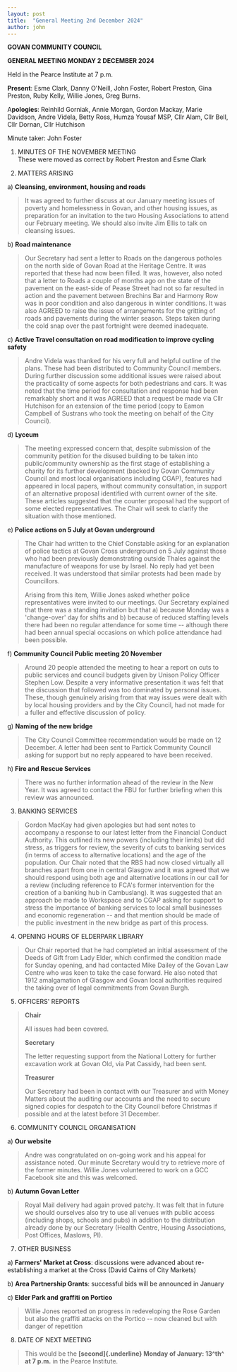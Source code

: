 ```yaml
---
layout: post
title:  "General Meeting 2nd December 2024"
author: john
---
```


**GOVAN COMMUNITY COUNCIL**

**GENERAL MEETING MONDAY 2 DECEMBER 2024**

Held in the Pearce Institute at 7 p.m.

**Present**: Esme Clark, Danny O'Neill, John Foster, Robert Preston,
Gina Preston, Ruby Kelly, Willie Jones, Greg Burns.

A**pologies**: Reinhild Gorniak, Annie Morgan, Gordon Mackay, Marie
Davidson, Andre Videla, Betty Ross, Humza Yousaf MSP, Cllr Alam, Cllr
Bell, Cllr Dornan, Cllr Hutchison

Minute taker: John Foster

1.  MINUTES OF THE NOVEMBER MEETING\
    These were moved as correct by Robert Preston and Esme Clark

2.  MATTERS ARISING

<!-- -->

a)  **Cleansing, environment, housing and roads**

> It was agreed to further discuss at our January meeting issues of
> poverty and homelessness in Govan, and other housing issues, as
> preparation for an invitation to the two Housing Associations to
> attend our February meeting. We should also invite Jim Ellis to talk
> on cleansing issues.

b)  **Road maintenance**

> Our Secretary had sent a letter to Roads on the dangerous potholes on
> the north side of Govan Road at the Heritage Centre. It was reported
> that these had now been filled. It was, however, also noted that a
> letter to Roads a couple of months ago on the state of the pavement on
> the east-side of Pease Street had not so far resulted in action and
> the pavement between Brechins Bar and Harmony Row was in poor
> condition and also dangerous in winter conditions. It was also AGREED
> to raise the issue of arrangements for the gritting of roads and
> pavements during the winter season. Steps taken during the cold snap
> over the past fortnight were deemed inadequate.

c)  **Active Travel consultation on road modification to improve cycling
    safety**

> Andre Videla was thanked for his very full and helpful outline of the
> plans. These had been distributed to Community Council members. During
> further discussion some additional issues were raised about the
> practicality of some aspects for both pedestrians and cars. It was
> noted that the time period for consultation and response had been
> remarkably short and it was AGREED that a request be made via Cllr
> Hutchison for an extension of the time period (copy to Eamon Campbell
> of Sustrans who took the meeting on behalf of the City Council).

d)  **Lyceum**

> The meeting expressed concern that, despite submission of the
> community petition for the disused building to be taken into
> public/community ownership as the first stage of establishing a
> charity for its further development (backed by Govan Community Council
> and most local organisations including CGAP), features had appeared in
> local papers, without community consultation, in support of an
> alternative proposal identified with current owner of the site. These
> articles suggested that the counter proposal had the support of some
> elected representatives. The Chair will seek to clarify the situation
> with those mentioned.

e)  **Police actions on 5 July at Govan underground**

> The Chair had written to the Chief Constable asking for an explanation
> of police tactics at Govan Cross underground on 5 July against those
> who had been previously demonstrating outside Thales against the
> manufacture of weapons for use by Israel. No reply had yet been
> received. It was understood that similar protests had been made by
> Councillors.
>
> Arising from this item, Willie Jones asked whether police
> representatives were invited to our meetings. Our Secretary explained
> that there was a standing invitation but that a) because Monday was a
> 'change-over' day for shifts and b) because of reduced staffing levels
> there had been no regular attendance for some time -- although there
> had been annual special occasions on which police attendance had been
> possible.

f)  **Community Council Public meeting 20 November**

> Around 20 people attended the meeting to hear a report on cuts to
> public services and council budgets given by Unison Policy Officer
> Stephen Low. Despite a very informative presentation it was felt that
> the discussion that followed was too dominated by personal issues.
> These, though genuinely arising from that way issues were dealt with
> by local housing providers and by the City Council, had not made for a
> fuller and effective discussion of policy.

g)  **Naming of the new bridge**

> The City Council Committee recommendation would be made on 12
> December. A letter had been sent to Partick Community Council asking
> for support but no reply appeared to have been received.

h)  **Fire and Rescue Services**

> There was no further information ahead of the review in the New Year.
> It was agreed to contact the FBU for further briefing when this review
> was announced.

3.  BANKING SERVICES

> Gordon MacKay had given apologies but had sent notes to accompany a
> response to our latest letter from the Financial Conduct Authority.
> This outlined its new powers (including their limits) but did stress,
> as triggers for review, the severity of cuts to banking services (in
> terms of access to alternative locations) and the age of the
> population. Our Chair noted that the RBS had now closed virtually all
> branches apart from one in central Glasgow and it was agreed that we
> should respond using both age and alternative locations in our call
> for a review (including reference to FCA's former intervention for the
> creation of a banking hub in Cambuslang). It was suggested that an
> approach be made to Workspace and to CGAP asking for support to stress
> the importance of banking services to local small businesses and
> economic regeneration -- and that mention should be made of the public
> investment in the new bridge as part of this process.

4.  OPENING HOURS OF ELDERPARK LIBRARY

> Our Chair reported that he had completed an initial assessment of the
> Deeds of Gift from Lady Elder, which confirmed the condition made for
> Sunday opening, and had contacted Mike Dailey of the Govan Law Centre
> who was keen to take the case forward. He also noted that 1912
> amalgamation of Glasgow and Govan local authorities required the
> taking over of legal commitments from Govan Burgh.

5.  OFFICERS' REPORTS

> **Chair**
>
> All issues had been covered.
>
> **Secretary**
>
> The letter requesting support from the National Lottery for further
> excavation work at Govan Old, via Pat Cassidy, had been sent.
>
> **Treasurer**
>
> Our Secretary had been in contact with our Treasurer and with Money
> Matters about the auditing our accounts and the need to secure signed
> copies for despatch to the City Council before Christmas if possible
> and at the latest before 31 December.

6.  COMMUNITY COUNCIL ORGANISATION

<!-- -->

a)  **Our website**

> Andre was congratulated on on-going work and his appeal for assistance
> noted. Our minute Secretary would try to retrieve more of the former
> minutes. Willie Jones volunteered to work on a GCC Facebook site and
> this was welcomed.

b)  **Autumn Govan Letter**

> Royal Mail delivery had again proved patchy. It was felt that in
> future we should ourselves also try to use all venues with public
> access (including shops, schools and pubs) in addition to the
> distribution already done by our Secretary (Health Centre, Housing
> Associations, Post Offices, Maslows, PI).

7.  OTHER BUSINESS

<!-- -->

a)  **Farmers' Market at Cross**: discussions were advanced about
    re-establishing a market at the Cross (David Cairns of City Markets)

b)  **Area Partnership Grants**: successful bids will be announced in
    January

c)  **Elder Park and graffiti on Portico**

> Willie Jones reported on progress in redeveloping the Rose Garden but
> also the graffiti attacks on the Portico -- now cleaned but with
> danger of repetition

8.  DATE OF NEXT MEETING

> This would be the **[second]{.underline} Monday of January: 13^th^ at
> 7 p.m.** in the Pearce Institute.
